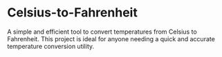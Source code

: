 # Celsius-to-Fahrenheit
A simple and efficient tool to convert temperatures from Celsius to Fahrenheit. This project is ideal for anyone needing a quick and accurate temperature conversion utility.

